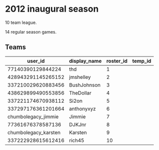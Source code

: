 # 2012 inaugural season

10 team league.

14 regular season games.

## Teams

| user_id | display_name | roster_id | temp_id |
| ------- | ------------ | --------- | ----- |
| 77140390129844224 | thd | 1 | |
| 428943291145265152 | jmshelley | 2 | |
| 337210029620883456 | BushJohnson | 3 | |
| 438629899490553856 | TheDollar | 4 | |
| 337221174670938112 | Si2on | 5 | |
| 337297176361201664 | anthonyxyz | 6 | |
| chumbolegacy_jimmie | Jimmie | 7 | |
| 77361676378587136 | DJKJnr | 8 | |
| chumbolegacy_karsten | Karsten | 9 | |
| 337222928615612416 | rich45 | 10 | |
